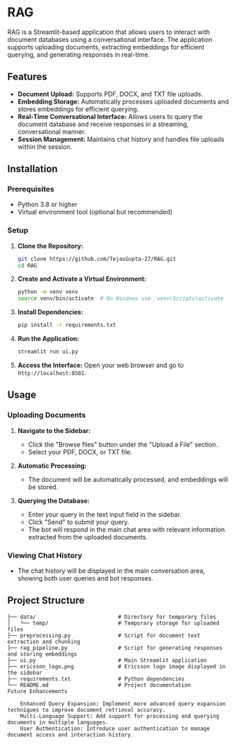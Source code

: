 # RAG

RAG is a Streamlit-based application that allows users to interact with document databases using a conversational interface. The application supports uploading documents, extracting embeddings for efficient querying, and generating responses in real-time.

## Features

- **Document Upload:** Supports PDF, DOCX, and TXT file uploads.
- **Embedding Storage:** Automatically processes uploaded documents and stores embeddings for efficient querying.
- **Real-Time Conversational Interface:** Allows users to query the document database and receive responses in a streaming, conversational manner.
- **Session Management:** Maintains chat history and handles file uploads within the session.

## Installation

### Prerequisites

- Python 3.8 or higher
- Virtual environment tool (optional but recommended)

### Setup

1. **Clone the Repository:**
    ```bash
    git clone https://github.com/TejasGupta-27/RAG.git
    cd RAG
    ```

2. **Create and Activate a Virtual Environment:**
    ```bash
    python -m venv venv
    source venv/bin/activate  # On Windows use `venv\Scripts\activate`
    ```

3. **Install Dependencies:**
    ```bash
    pip install -r requirements.txt
    ```

4. **Run the Application:**
    ```bash
    streamlit run ui.py
    ```

5. **Access the Interface:**
   Open your web browser and go to `http://localhost:8501`.

## Usage

### Uploading Documents

1. **Navigate to the Sidebar:**
   - Click the "Browse files" button under the "Upload a File" section.
   - Select your PDF, DOCX, or TXT file.

2. **Automatic Processing:**
   - The document will be automatically processed, and embeddings will be stored.

3. **Querying the Database:**
   - Enter your query in the text input field in the sidebar.
   - Click "Send" to submit your query.
   - The bot will respond in the main chat area with relevant information extracted from the uploaded documents.

### Viewing Chat History

- The chat history will be displayed in the main conversation area, showing both user queries and bot responses.

## Project Structure

```plaintext
├── data/                          # Directory for temporary files
│   └── temp/                      # Temporary storage for uploaded files
├── preprocessing.py               # Script for document text extraction and chunking
├── rag_pipeline.py                # Script for generating responses and storing embeddings
├── ui.py                          # Main Streamlit application
├── ericsson_logo.png              # Ericsson logo image displayed in the sidebar
├── requirements.txt               # Python dependencies
└── README.md                      # Project documentation
Future Enhancements

    Enhanced Query Expansion: Implement more advanced query expansion techniques to improve document retrieval accuracy.
    Multi-Language Support: Add support for processing and querying documents in multiple languages.
    User Authentication: Introduce user authentication to manage document access and interaction history.
